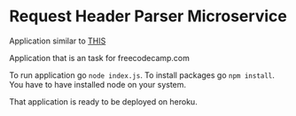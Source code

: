 # Request Header Parser Microservice

Application similar to [THIS](https://cryptic-ridge-9197.herokuapp.com/api/whoami/)

Application that is an task for freecodecamp.com

To run application go `node index.js`. To install packages go `npm install`. You have to have installed node on your system.

That application is ready to be deployed on heroku.